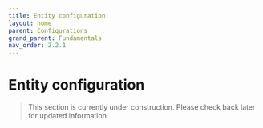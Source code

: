 ```yaml
---
title: Entity configuration
layout: home
parent: Configurations
grand_parent: Fundamentals
nav_order: 2.2.1
---
```


# Entity configuration

> This section is currently under construction. Please check back later for updated information.